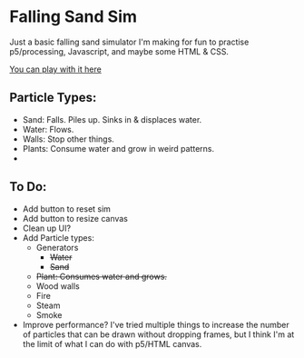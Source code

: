 # Falling Sand Sim

Just a basic falling sand simulator I'm making for fun to practise p5/processing, Javascript, and maybe some HTML & CSS.

[You can play with it here](https://obviousnonsense.github.io/FallingSand/)

## Particle Types:
- Sand: Falls. Piles up. Sinks in & displaces water.
- Water: Flows.
- Walls: Stop other things.
- Plants: Consume water and grow in weird patterns.
-

## To Do:
- Add button to reset sim
- Add button to resize canvas
- Clean up UI?
- Add Particle types:
    - Generators
        - <s>Water</s>
        - <s>Sand</s>
    - <s>Plant: Consumes water and grows.</s>
    - Wood walls
    - Fire
    - Steam
    - Smoke
- Improve performance? I've tried multiple things to increase the number of particles that can be drawn without dropping frames, but I think I'm at the limit of what I can do with p5/HTML canvas.
